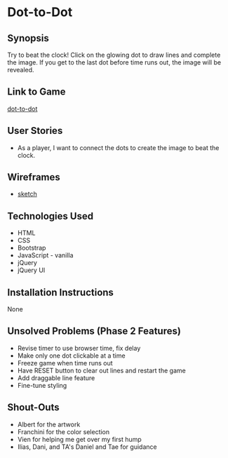 # Dot-to-Dot

## Synopsis
Try to beat the clock! Click on the glowing dot to draw lines and complete the image. If you get to the last dot before time runs out, the image will be revealed.


## Link to Game
[dot-to-dot](http://dot-to-dot.bitballoon.com/)


## User Stories
* As a player, I want to connect the dots to create the image to beat the clock.


## Wireframes
* [sketch](https://github.com/cjyueh/Dot-to-Dot/blob/master/wireframe.JPG)


## Technologies Used
* HTML
* CSS
* Bootstrap
* JavaScript - vanilla
* jQuery
* jQuery UI


## Installation Instructions
None


## Unsolved Problems (Phase 2 Features)
* Revise timer to use browser time, fix delay
* Make only one dot clickable at a time
* Freeze game when time runs out
* Have RESET button to clear out lines and restart the game
* Add draggable line feature
* Fine-tune styling


## Shout-Outs
* Albert for the artwork
* Franchini for the color selection
* Vien for helping me get over my first hump
* Ilias, Dani, and TA's Daniel and Tae for guidance